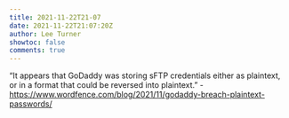 ```yaml
---
title: 2021-11-22T21-07
date: 2021-11-22T21:07:20Z
author: Lee Turner
showtoc: false
comments: true
---
```


“It appears that GoDaddy was storing sFTP credentials either as plaintext, or in a format that could be reversed into plaintext.” - https://www.wordfence.com/blog/2021/11/godaddy-breach-plaintext-passwords/

